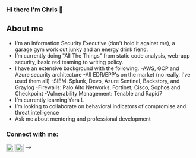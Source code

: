 ### Hi there I'm Chris 👋

## About me
- I'm an Information Security Executive (don't hold it against me), a garage gym work out junky and an energy drink fiend. 
- I’m currently doing "All The Things" from static code analysis, web-app security, basic red teaming to writing policy.
- I have an extensive background with the following:
-AWS, GCP and Azure security architecture
-All EDR/EPP's on the market (no really, I've used them all)
-SIEM: Splunk, Devo, Azure Sentinel, Backstory, and Graylog
-Firewalls: Palo Alto Networks, Fortinet, Cisco, Sophos and Checkpoint
-Vulnerability Management: Tenable and Rapid7
-  I’m currently learning Yara L
-  I’m looking to collaborate on behavioral indicators of compromise and threat intelligence
-  Ask me about mentoring and professional development

### Connect with me:
-->
[<img align="left" alt="cr00ster | Twitter" width="22px" src="https://cdn.jsdelivr.net/npm/simple-icons@v3/icons/twitter.svg" />][twitter]
[<img align="left" alt="cr00ster | LinkedIn" width="22px" src="https://cdn.jsdelivr.net/npm/simple-icons@v3/icons/linkedin.svg" />][linkedin]

[twitter]: https://twitter.com/cr00ster
[linkedin]: https://www.linkedin.com/in/christopher-russell-5a9b20a7/

 
